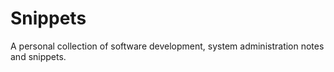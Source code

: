 # Snippets

A personal collection of software development, system administration notes and snippets.
